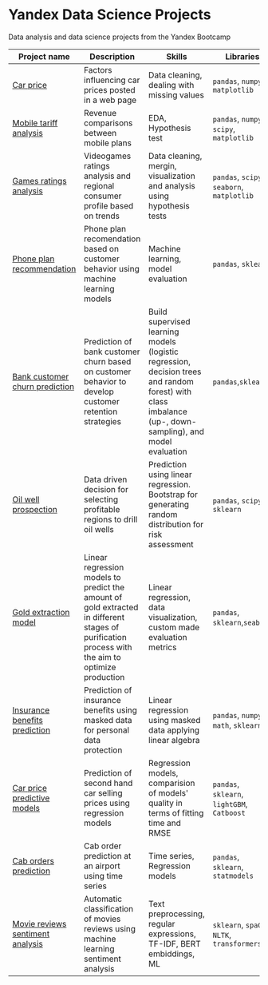 # Yandex Data Science Projects

Data analysis and data science projects from the Yandex Bootcamp

| Project name | Description                                    | Skills              | Libraries      |
|--------------|------------------------------------------------|---------------------|----------------|
| [Car price](https://github.com/jhdezmontero/Yandex_bootcamp_proyects/tree/main/car_price)| Factors influencing car prices posted in a web page | Data cleaning, dealing with missing values| `pandas`, `numpy`, `matplotlib` |
|[Mobile tariff analysis](https://github.com/jhdezmontero/Yandex_bootcamp_proyects/tree/main/mobile_analysis) | Revenue comparisons between mobile plans | EDA, Hypothesis test | `pandas`, `numpy`, `scipy`, `matplotlib` |
|[Games ratings analysis](https://github.com/jhdezmontero/Yandex_bootcamp_proyects/tree/main/games_rating) | Videogames ratings analysis and regional consumer profile based on trends | Data cleaning, mergin, visualization and analysis using hypothesis tests | `pandas`, `scipy`, `seaborn`, `matplotlib`| 
|[Phone plan recommendation](https://github.com/jhdezmontero/Yandex_bootcamp_proyects/tree/main/phone_plan_recommendation)| Phone plan recomendation based on customer behavior using machine learning models | Machine learning, model evaluation | `pandas`, `sklearn`|
|[Bank customer churn prediction](https://github.com/jhdezmontero/Yandex_bootcamp_proyects/tree/main/bank_churn)| Prediction of bank customer churn based on customer behavior to develop customer retention strategies | Build supervised learning models (logistic regression, decision trees and random forest) with class imbalance (up-, down-sampling), and model evaluation | `pandas`,`sklearn`|
| [Oil well prospection](https://github.com/jhdezmontero/Yandex_bootcamp_proyects/tree/main/oil_well_prediction)| Data driven decision for selecting profitable regions to drill oil wells | Prediction using linear regression. Bootstrap for generating random distribution for risk assessment | `pandas`, `scipy`, `sklearn`|
| [Gold extraction model](https://github.com/jhdezmontero/Yandex_bootcamp_proyects/tree/main/gold_extraction)| Linear regression models to predict the amount of gold extracted in different stages of purification process with the aim to optimize production | Linear regression, data visualization, custom made evaluation metrics | `pandas`, `sklearn`,`seaborn`|
| [Insurance benefits prediction](https://github.com/jhdezmontero/Yandex_bootcamp_proyects/tree/main/insurance_benefit) | Prediction of insurance benefits using masked data for personal data protection | Linear regression using masked data applying linear algebra | `pandas`, `numpy`, `math`, `sklearn`|
|[Car price predictive models](https://github.com/jhdezmontero/Yandex_bootcamp_proyects/tree/main/car_price_model)| Prediction of second hand car selling prices using regression models | Regression models, comparision of models' quality in terms of fitting time and RMSE| `pandas`, `sklearn`, `lightGBM`, `Catboost`|
|[Cab orders prediction](https://github.com/jhdezmontero/Yandex_bootcamp_proyects/tree/main/cab_orders)| Cab order prediction at an airport using time series | Time series, Regression models | `pandas`, `sklearn`, `statmodels`|
|[Movie reviews sentiment analysis](https://github.com/jhdezmontero/Yandex_bootcamp_proyects/tree/main/sentiment_analysis_IMDB)| Automatic classification of movies reviews using machine learning sentiment analysis | Text preprocessing, regular expressions, TF-IDF, BERT embiddings, ML | `sklearn`, `spaCy`, `NLTK`, `transformers`|

